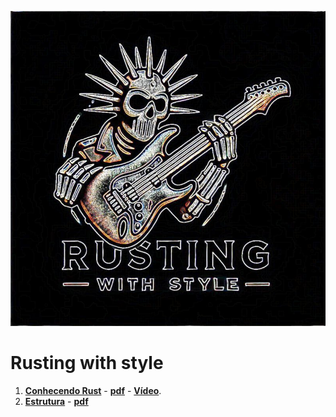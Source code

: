 ![](logo.jpeg)

# Rusting with style

1. [**Conhecendo Rust**](./lição%201%20-%20Conhecendo/) - [**pdf**](./lição%201%20-%20Conhecendo/licao01.pdf) - [**Vídeo**](https://youtu.be/MGVtr31_H-0).
2. [**Estrutura**](./lição%202%20-%20Estrutura/) - [**pdf**](./lição%201%20-%20Estrutura/licao02.pdf)